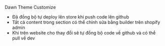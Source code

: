 Dawn Theme Customize
- Đã đồng bộ tự deploy lên store khi push code lên github
- Tất cả content trong section có thể chỉnh sửa bằng builder trên shopify admin
- Khi trên website cho thay đổi sẽ tự đồng bộ code về github và có thể pull về dev
